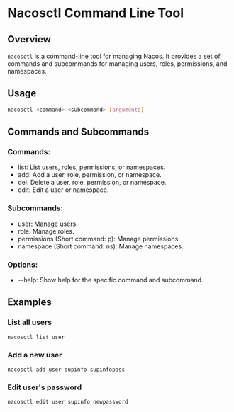# Nacosctl Command Line Tool

## Overview

`nacosctl` is a command-line tool for managing Nacos. It provides a set of commands and subcommands for managing users, roles, permissions, and namespaces.

## Usage

```bash
nacosctl <command> <subcommand> [arguments]
```

## Commands and Subcommands
### Commands:
- list: List users, roles, permissions, or namespaces.
- add: Add a user, role, permission, or namespace.
- del: Delete a user, role, permission, or namespace.
- edit: Edit a user or namespace.

### Subcommands:
- user: Manage users.
- role: Manage roles.
- permissions (Short command: p): Manage permissions.
- namespace (Short command: ns): Manage namespaces.

### Options:
- --help: Show help for the specific command and subcommand.

## Examples
### List all users
```shell
nacosctl list user
```

### Add a new user
```shell
nacosctl add user supinfo supinfopass
```

### Edit user's password
```shell
nacosctl edit user supinfo newpassword
```